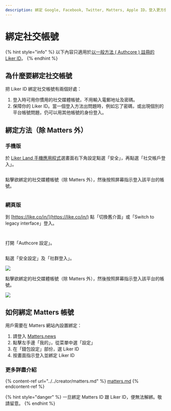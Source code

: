 ```yaml
---
description: 綁定 Google, Facebook, Twitter, Matters, Apple ID，登入更方便，帳號更安全
---
```


# 綁定社交帳號

{% hint style="info" %}
以下內容只適用於[以一般方法 ( Authcore ) 註冊的 Liker ID](./)。
{% endhint %}

## 為什麼要綁定社交帳號

把 Liker ID 綁定社交帳號有兩個好處：

1. 登入時可用你慣用的社交媒體帳號，不用輸入電郵地址及密碼。
2. 保障你的 Liker ID。當一個登入方法出問題時，例如忘了密碼，或出現個別的平台帳號問題，仍可以用其他帳號的身份登入。

## 綁定方法（除 Matters 外）

### 手機版

於 [Liker Land 手機應用程式](../../liker-land/download.md)選畫面右下角設定點選「安全」，再點選「社交帳戶登入」。

<figure><img src="../../../.gitbook/assets/social-media-logins-mobile.png" alt=""><figcaption></figcaption></figure>

點擊欲綁定的社交媒體帳號（除 Matters 外），然後按照屏幕指示登入該平台的帳號。

<figure><img src="../../../.gitbook/assets/social-media-logins-mobile-settings.png" alt=""><figcaption></figcaption></figure>

### 網頁版

到 [https://like.co/in/](https://like.co/in/) 點「切換舊介面」或「Switch to legacy interface」登入。

<figure><img src="../../../.gitbook/assets/resetpassword-0.png" alt=""><figcaption></figcaption></figure>

<figure><img src="../../../.gitbook/assets/legacy login.png" alt=""><figcaption></figcaption></figure>

打開「Authcore 設定」。

<figure><img src="../../../.gitbook/assets/Authcore settings.png" alt=""><figcaption></figcaption></figure>

點選「安全設定」及「社群登入」。

![](../../../.gitbook/assets/social-media-logins-1.png)

點擊欲綁定的社交媒體帳號（除 Matters 外），然後按照屏幕指示登入該平台的帳號。

![](<../../../.gitbook/assets/image (15) (2).png>)

## 如何綁定 Matters 帳號 <a href="#matters" id="matters"></a>

用戶需要在 Matters 網站內設置綁定：

1. 請登入 [Matters.news](https://matters.news)
2. 點擊左手邊「我的」，從菜單中選「設定」
3. 在「錢包設定」部份，選 Liker ID
4. 按畫面指示登入並綁定 Liker ID

### 更多詳盡介紹

{% content-ref url="../../creator/matters.md" %}
[matters.md](../../creator/matters.md)
{% endcontent-ref %}

{% hint style="danger" %}
一旦綁定 Matters ID 跟 Liker ID，便無法解綁。敬請留意。
{% endhint %}
